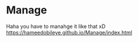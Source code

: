 # Manage
Haha you have to manahge it like that xD
https://hameedobileye.github.io/Manage/index.html
